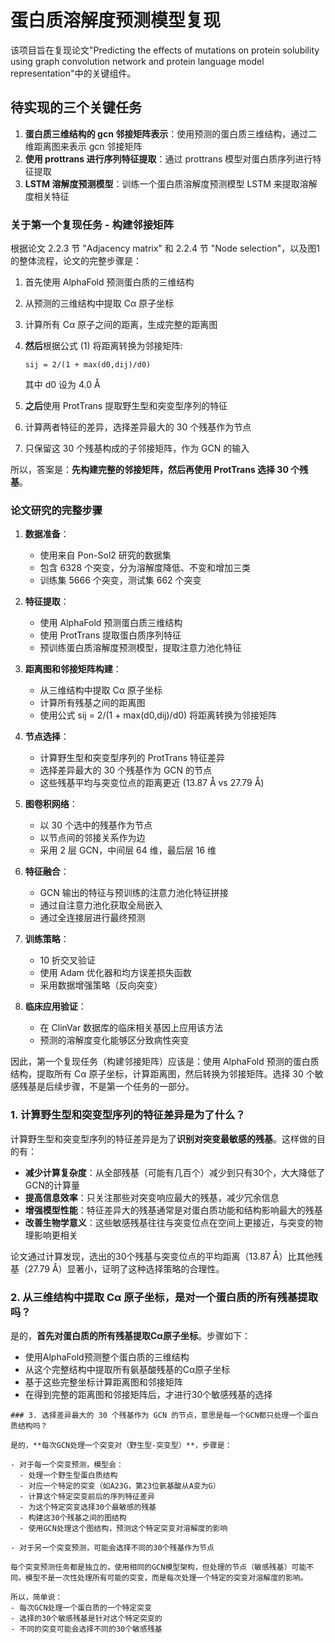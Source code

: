 # 蛋白质溶解度预测模型复现

该项目旨在复现论文"Predicting the effects of mutations on protein solubility using graph convolution network and protein language model representation"中的关键组件。

## 待实现的三个关键任务

1. **蛋白质三维结构的 gcn 邻接矩阵表示**：使用预测的蛋白质三维结构，通过二维距离图来表示 gcn 邻接矩阵
2. **使用 prottrans 进行序列特征提取**：通过 prottrans 模型对蛋白质序列进行特征提取
3. **LSTM 溶解度预测模型**：训练一个蛋白质溶解度预测模型 LSTM 来提取溶解度相关特征

### 关于第一个复现任务 - 构建邻接矩阵

根据论文 2.2.3 节 "Adjacency matrix" 和 2.2.4 节 "Node selection"，以及图1的整体流程，论文的完整步骤是：

1. 首先使用 AlphaFold 预测蛋白质的三维结构
2. 从预测的三维结构中提取 Cα 原子坐标
3. 计算所有 Cα 原子之间的距离，生成完整的距离图
4. **然后**根据公式 (1) 将距离转换为邻接矩阵:
   ```
   sij = 2/(1 + max(d0,dij)/d0)
   ```
   其中 d0 设为 4.0 Å

5. **之后**使用 ProtTrans 提取野生型和突变型序列的特征
6. 计算两者特征的差异，选择差异最大的 30 个残基作为节点
7. 只保留这 30 个残基构成的子邻接矩阵，作为 GCN 的输入

所以，答案是：**先构建完整的邻接矩阵，然后再使用 ProtTrans 选择 30 个残基**。

### 论文研究的完整步骤

1. **数据准备**：
   - 使用来自 Pon-Sol2 研究的数据集
   - 包含 6328 个突变，分为溶解度降低、不变和增加三类
   - 训练集 5666 个突变，测试集 662 个突变

2. **特征提取**：
   - 使用 AlphaFold 预测蛋白质三维结构
   - 使用 ProtTrans 提取蛋白质序列特征
   - 预训练蛋白质溶解度预测模型，提取注意力池化特征

3. **距离图和邻接矩阵构建**：
   - 从三维结构中提取 Cα 原子坐标
   - 计算所有残基之间的距离图
   - 使用公式 sij = 2/(1 + max(d0,dij)/d0) 将距离转换为邻接矩阵

4. **节点选择**：
   - 计算野生型和突变型序列的 ProtTrans 特征差异
   - 选择差异最大的 30 个残基作为 GCN 的节点
   - 这些残基平均与突变位点的距离更近 (13.87 Å vs 27.79 Å)

5. **图卷积网络**：
   - 以 30 个选中的残基作为节点
   - 以节点间的邻接关系作为边
   - 采用 2 层 GCN，中间层 64 维，最后层 16 维

6. **特征融合**：
   - GCN 输出的特征与预训练的注意力池化特征拼接
   - 通过自注意力池化获取全局嵌入
   - 通过全连接层进行最终预测

7. **训练策略**：
   - 10 折交叉验证
   - 使用 Adam 优化器和均方误差损失函数
   - 采用数据增强策略（反向突变）

8. **临床应用验证**：
   - 在 ClinVar 数据库的临床相关基因上应用该方法
   - 预测的溶解度变化能够区分致病性突变

因此，第一个复现任务（构建邻接矩阵）应该是：使用 AlphaFold 预测的蛋白质结构，提取所有 Cα 原子坐标，计算距离图，然后转换为邻接矩阵。选择 30 个敏感残基是后续步骤，不是第一个任务的一部分。

### 1. 计算野生型和突变型序列的特征差异是为了什么？

计算野生型和突变型序列的特征差异是为了**识别对突变最敏感的残基**。这样做的目的有：

- **减少计算复杂度**：从全部残基（可能有几百个）减少到只有30个，大大降低了GCN的计算量
- **提高信息效率**：只关注那些对突变响应最大的残基，减少冗余信息
- **增强模型性能**：特征差异大的残基通常是对蛋白质功能和结构影响最大的残基
- **改善生物学意义**：这些敏感残基往往与突变位点在空间上更接近，与突变的物理影响更相关

论文通过计算发现，选出的30个残基与突变位点的平均距离（13.87 Å）比其他残基（27.79 Å）显著小，证明了这种选择策略的合理性。

### 2. 从三维结构中提取 Cα 原子坐标，是对一个蛋白质的所有残基提取吗？

是的，**首先对蛋白质的所有残基提取Cα原子坐标**。步骤如下：

- 使用AlphaFold预测整个蛋白质的三维结构
- 从这个完整结构中提取所有氨基酸残基的Cα原子坐标
- 基于这些完整坐标计算距离图和邻接矩阵
- 在得到完整的距离图和邻接矩阵后，才进行30个敏感残基的选择

```
### 3. 选择差异最大的 30 个残基作为 GCN 的节点，意思是每一个GCN都只处理一个蛋白质结构吗？

是的，**每次GCN处理一个突变对（野生型-突变型）**，步骤是：

- 对于每一个突变预测，模型会：
  - 处理一个野生型蛋白质结构
  - 对应一个特定的突变（如A23G，第23位氨基酸从A变为G）
  - 计算这个特定突变前后的序列特征差异
  - 为这个特定突变选择30个最敏感的残基
  - 构建这30个残基之间的图结构
  - 使用GCN处理这个图结构，预测这个特定突变对溶解度的影响

- 对于另一个突变预测，可能会选择不同的30个残基作为节点

每个突变预测任务都是独立的，使用相同的GCN模型架构，但处理的节点（敏感残基）可能不同。模型不是一次性处理所有可能的突变，而是每次处理一个特定的突变对溶解度的影响。

所以，简单说：
- 每次GCN处理一个蛋白质的一个特定突变
- 选择的30个敏感残基是针对这个特定突变的
- 不同的突变可能会选择不同的30个敏感残基
